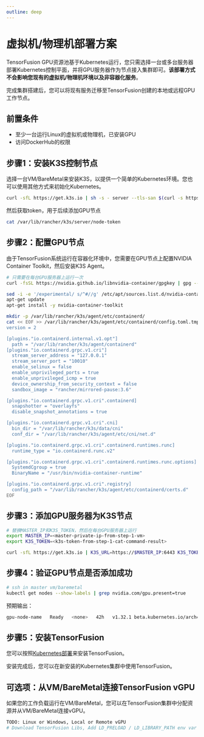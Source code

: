 ```yaml
---
outline: deep
---
```


# 虚拟机/物理机部署方案

TensorFusion GPU资源池基于Kubernetes运行，您只需选择一台或多台服务器部署Kubernetes控制平面，并将GPU服务器作为节点接入集群即可。**该部署方式不会影响您现有的虚拟机/物理机环境以及非容器化服务**。

完成集群搭建后，您可以将现有服务迁移至TensorFusion创建的本地或远程GPU工作节点。

## 前置条件

- 至少一台运行Linux的虚拟机或物理机，已安装GPU
- 访问DockerHub的权限

## 步骤1：安装K3S控制节点

选择一台VM/BareMetal来安装K3S，以提供一个简单的Kubernetes环境。您也可以使用其他方式来初始化Kubernetes。

```bash
curl -sfL https://get.k3s.io | sh -s - server --tls-san $(curl -s https://ifconfig.me)
```

然后获取token，用于后续添加GPU节点

```bash
cat /var/lib/rancher/k3s/server/node-token
```

## 步骤2：配置GPU节点

由于TensorFusion系统运行在容器化环境中，您需要在GPU节点上配置NVIDIA Container Toolkit，然后安装K3S Agent。

```bash
# 只需要在每台GPU服务器上运行一次
curl -fsSL https://nvidia.github.io/libnvidia-container/gpgkey | gpg --dearmor -o /usr/share/keyrings/nvidia-container-toolkit-keyring.gpg && curl -s -L https://nvidia.github.io/libnvidia-container/stable/deb/nvidia-container-toolkit.list | sed 's#deb https://#deb [signed-by=/usr/share/keyrings/nvidia-container-toolkit-keyring.gpg] https://#g' | tee /etc/apt/sources.list.d/nvidia-container-toolkit.list

sed -i -e '/experimental/ s/^#//g' /etc/apt/sources.list.d/nvidia-container-toolkit.list
apt-get update
apt-get install -y nvidia-container-toolkit

mkdir -p /var/lib/rancher/k3s/agent/etc/containerd/
cat << EOF >> /var/lib/rancher/k3s/agent/etc/containerd/config.toml.tmpl
version = 2

[plugins."io.containerd.internal.v1.opt"]
  path = "/var/lib/rancher/k3s/agent/containerd"
[plugins."io.containerd.grpc.v1.cri"]
  stream_server_address = "127.0.0.1"
  stream_server_port = "10010"
  enable_selinux = false
  enable_unprivileged_ports = true
  enable_unprivileged_icmp = true
  device_ownership_from_security_context = false
  sandbox_image = "rancher/mirrored-pause:3.6"

[plugins."io.containerd.grpc.v1.cri".containerd]
  snapshotter = "overlayfs"
  disable_snapshot_annotations = true

[plugins."io.containerd.grpc.v1.cri".cni]
  bin_dir = "/var/lib/rancher/k3s/data/cni"
  conf_dir = "/var/lib/rancher/k3s/agent/etc/cni/net.d"

[plugins."io.containerd.grpc.v1.cri".containerd.runtimes.runc]
  runtime_type = "io.containerd.runc.v2"

[plugins."io.containerd.grpc.v1.cri".containerd.runtimes.runc.options]
  SystemdCgroup = true
  BinaryName = "/usr/bin/nvidia-container-runtime"

[plugins."io.containerd.grpc.v1.cri".registry]
  config_path = "/var/lib/rancher/k3s/agent/etc/containerd/certs.d"
EOF
```

## 步骤3：添加GPU服务器为K3S节点

```bash
# 替换MASTER_IP和K3S_TOKEN，然后在每台GPU服务器上运行
export MASTER_IP=<master-private-ip-from-step-1-vm>
export K3S_TOKEN=<k3s-token-from-step-1-cat-command-result>

curl -sfL https://get.k3s.io | K3S_URL=https://$MASTER_IP:6443 K3S_TOKEN=$K3S_TOKEN INSTALL_K3S_EXEC="--node-label nvidia.com/gpu.present=true --node-label feature.node.kubernetes.io/cpu-model.vendor_id=NVIDIA --node-label feature.node.kubernetes.io/pci-10de.present=true" sh -s -
```

## 步骤4：验证GPU节点是否添加成功

```bash
# ssh in master vm/baremetal
kubectl get nodes --show-labels | grep nvidia.com/gpu.present=true
```

预期输出：

```bash
gpu-node-name   Ready   <none>   42h   v1.32.1 beta.kubernetes.io/arch=amd64,...,kubernetes.io/os=linux,nvidia.com/gpu.present=true
```

## 步骤5：安装TensorFusion

您可以按照[Kubernetes部署](/zh/guide/getting-started/deployment-k8s.md)来安装TensorFusion。

安装完成后，您可以在新安装的Kubernetes集群中使用TensorFusion。

## 可选项：从VM/BareMetal连接TensorFusion vGPU

如果您的工作负载运行在VM/BareMetal，您可以在TensorFusion集群中分配资源并从VM/BareMetal连接vGPU。

```bash
TODO: Linux or Windows, Local or Remote vGPU
# Download TensorFusion Libs, Add LD_PRELOAD / LD_LIBRARY_PATH env var
```